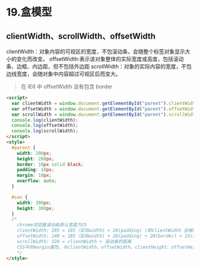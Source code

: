 # 19.盒模型

## clientWidth、scrollWidth、offsetWidth

clientWidth：对象内容的可视区的宽度，不包滚动条，会随整个标签对象显示大小的变化而改变。
offsetWidth:表示该对象整体的实际宽度或高度，包括滚动条、边框、内边距，但不包括外边距
scrollWidth：对象的实际内容的宽度，不包边线宽度，会随对象中内容超过可视区后而变大。

> 在 IE6 中 offsetWidth 没有包含 border

```html
<script>
  var clientWidth = window.document.getElementById("parent").clientWidth;
  var offsetWidth = window.document.getElementById("parent").offsetWidth;
  var scrollWidth = window.document.getElementById("parent").scrollWidth;
  console.log(clientWidth);
  console.log(offsetWidth);
  console.log(scrollWidth);
</script>
<style>
  #parent {
    width: 200px;
    height: 200px;
    border: 10px solid black;
    padding: 10px;
    margin: 10px;
    overflow: auto;
  }

  #son {
    width: 300px;
    height: 300px;
  }
  /* 
    chrome浏览器滚动条默认宽度为15
    clientWidth: 205 = 185（实际width) + 20(padding) (即clientWidth 会被压缩)
    offsetWidth: 240 = 185（实际width) + 20(padding) + 20(border) + 15(scrollWidth)
    scrollWidth: 320 = clientWidth + 滚动条的距离
    CSS中的margin属性，与clientWidth、offsetWidth、clientHeight、offsetHeight均无关
    */
</style>
```
